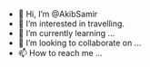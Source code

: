 - 👋 Hi, I’m @AkibSamir
- 👀 I’m interested in travelling.
- 🌱 I’m currently learning ...
- 💞️ I’m looking to collaborate on ...
- 📫 How to reach me ...

<!---
AkibSamir/AkibSamir is a ✨ special ✨ repository because its `README.md` (this file) appears on your GitHub profile.
You can click the Preview link to take a look at your changes.
--->
